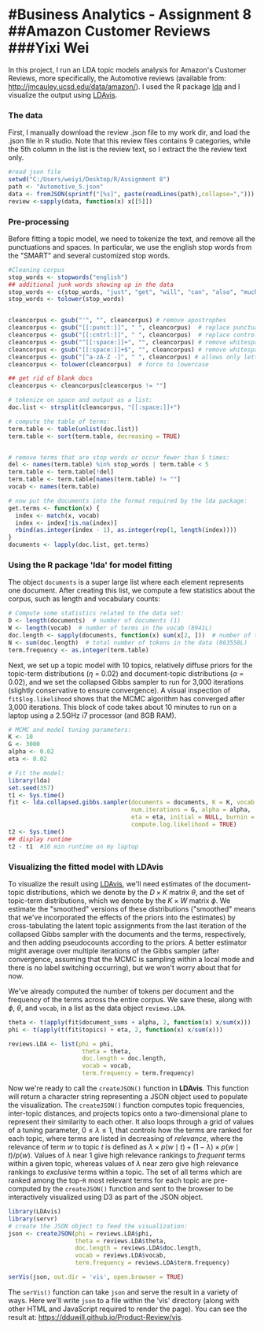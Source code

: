 
#Business Analytics - Assignment 8
##Amazon Customer Reviews
###Yixi Wei
========================================================

In this project, I run an LDA topic models analysis for Amazon's Customer Reviews, more specifically, the Automotive reviews (available from: http://jmcauley.ucsd.edu/data/amazon/). I used the R package [lda](http://cran.r-project.org/web/packages/lda/) and I visualize the output using [LDAvis](https://github.com/cpsievert/LDAvis).

### The data

First, I manually download the review .json file to my work dir, and load the .json file in R studio. Note that this review files contains 9 categories, while the 5th column in the list is the review text, so I extract the the review text only.

```r
#read json file
setwd("C:/Users/weiyi/Desktop/R/Assignment 8")
path <- "Automotive_5.json"
data <- fromJSON(sprintf("[%s]", paste(readLines(path),collapse=",")))
review <-sapply(data, function(x) x[[5]])
```




### Pre-processing

Before fitting a topic model, we need to tokenize the text, and remove all the punctuations and spaces. In particular, we use the english stop words from the "SMART" and several customized stop words.

```r
#Cleaning corpus
stop_words <- stopwords("english")
## additional junk words showing up in the data
stop_words <- c(stop_words, "just", "get", "will", "can", "also", "much","need")
stop_words <- tolower(stop_words)


cleancorpus <- gsub("'", "", cleancorpus) # remove apostrophes
cleancorpus <- gsub("[[:punct:]]", " ", cleancorpus)  # replace punctuation with space
cleancorpus <- gsub("[[:cntrl:]]", " ", cleancorpus)  # replace control characters with space
cleancorpus <- gsub("^[[:space:]]+", "", cleancorpus) # remove whitespace at beginning of documents
cleancorpus <- gsub("[[:space:]]+$", "", cleancorpus) # remove whitespace at end of documents
cleancorpus <- gsub("[^a-zA-Z -]", " ", cleancorpus) # allows only letters
cleancorpus <- tolower(cleancorpus)  # force to lowercase

## get rid of blank docs
cleancorpus <- cleancorpus[cleancorpus != ""]

# tokenize on space and output as a list:
doc.list <- strsplit(cleancorpus, "[[:space:]]+")

# compute the table of terms:
term.table <- table(unlist(doc.list))
term.table <- sort(term.table, decreasing = TRUE)


# remove terms that are stop words or occur fewer than 5 times:
del <- names(term.table) %in% stop_words | term.table < 5
term.table <- term.table[!del]
term.table <- term.table[names(term.table) != ""]
vocab <- names(term.table)

# now put the documents into the format required by the lda package:
get.terms <- function(x) {
  index <- match(x, vocab)
  index <- index[!is.na(index)]
  rbind(as.integer(index - 1), as.integer(rep(1, length(index))))
}
documents <- lapply(doc.list, get.terms)
```

### Using the R package 'lda' for model fitting

The object `documents` is a super large list where each element represents one document. After creating this list, we compute a few statistics about the corpus, such as length and vocabulary counts:

```r
# Compute some statistics related to the data set:
D <- length(documents)  # number of documents (1)
W <- length(vocab)  # number of terms in the vocab (8941L)
doc.length <- sapply(documents, function(x) sum(x[2, ]))  # number of tokens per document [46, 27, 106 ...]
N <- sum(doc.length)  # total number of tokens in the data (863558L)
term.frequency <- as.integer(term.table) 
```

Next, we set up a topic model with 10 topics, relatively diffuse priors for the topic-term distributions ($\eta$ = 0.02) and document-topic distributions ($\alpha$  = 0.02), and we set the collapsed Gibbs sampler to run for 3,000 iterations (slightly conservative to ensure convergence). A visual inspection of `fit$log.likelihood` shows that the MCMC algorithm has converged after 3,000 iterations. This block of code takes about 10 minutes to run on a laptop using a 2.5GHz i7 processor (and 8GB RAM).


```r
# MCMC and model tuning parameters:
K <- 10
G <- 3000
alpha <- 0.02
eta <- 0.02

# Fit the model:
library(lda)
set.seed(357)
t1 <- Sys.time()
fit <- lda.collapsed.gibbs.sampler(documents = documents, K = K, vocab = vocab, 
                                   num.iterations = G, alpha = alpha, 
                                   eta = eta, initial = NULL, burnin = 0,
                                   compute.log.likelihood = TRUE)
t2 <- Sys.time()
## display runtime
t2 - t1  #10 min runtime on my laptop
```

### Visualizing the fitted model with LDAvis

To visualize the result using [LDAvis](https://github.com/cpsievert/LDAvis/), we'll need estimates of the document-topic distributions, which we denote by the $D \times K$ matrix $\theta$, and the set of topic-term distributions, which we denote by the $K \times W$ matrix $\phi$. We estimate the "smoothed" versions of these distributions ("smoothed" means that we've incorporated the effects of the priors into the estimates) by cross-tabulating the latent topic assignments from the last iteration of the collapsed Gibbs sampler with the documents and the terms, respectively, and then adding pseudocounts according to the priors. A better estimator might average over multiple iterations of the Gibbs sampler (after convergence, assuming that the MCMC is sampling within a local mode and there is no label switching occurring), but we won't worry about that for now.

We've already computed the number of tokens per document and the frequency of the terms across the entire corpus. We save these, along with $\phi$, $\theta$, and `vocab`, in a list as the data object `reviews.LDA`.
```r
theta <- t(apply(fit$document_sums + alpha, 2, function(x) x/sum(x)))
phi <- t(apply(t(fit$topics) + eta, 2, function(x) x/sum(x)))

reviews.LDA <- list(phi = phi,
                     theta = theta,
                     doc.length = doc.length,
                     vocab = vocab,
                     term.frequency = term.frequency)
```





Now we're ready to call the `createJSON()` function in **LDAvis**. This function will return a character string representing a JSON object used to populate the visualization. The `createJSON()` function computes topic frequencies, inter-topic distances, and projects topics onto a two-dimensional plane to represent their similarity to each other. It also loops through a grid of values of a tuning parameter, $0 \leq \lambda \leq 1$, that controls how the terms are ranked for each topic, where terms are listed in decreasing of *relevance*, where the relevance of term $w$ to topic $t$ is defined as $\lambda \times p(w \mid t) + (1 - \lambda) \times p(w \mid t)/p(w)$. Values of $\lambda$ near 1 give high relevance rankings to *frequent* terms within a given topic, whereas values of $\lambda$ near zero give high relevance rankings to *exclusive* terms within a topic. The set of all terms which are ranked among the top-`R` most relevant terms for each topic are pre-computed by the `createJSON()` function and sent to the browser to be interactively visualized using D3 as part of the JSON object.


```r
library(LDAvis)
library(servr)
# create the JSON object to feed the visualization:
json <- createJSON(phi = reviews.LDA$phi, 
                   theta = reviews.LDA$theta, 
                   doc.length = reviews.LDA$doc.length, 
                   vocab = reviews.LDA$vocab, 
                   term.frequency = reviews.LDA$term.frequency)

serVis(json, out.dir = 'vis', open.browser = TRUE)
```

The `serVis()` function can take `json` and serve the result in a variety of ways. Here we'll write `json` to a file within the 'vis' directory (along with other HTML and JavaScript required to render the page). You can see the result at: https://dduwill.github.io/Product-Review/vis.
